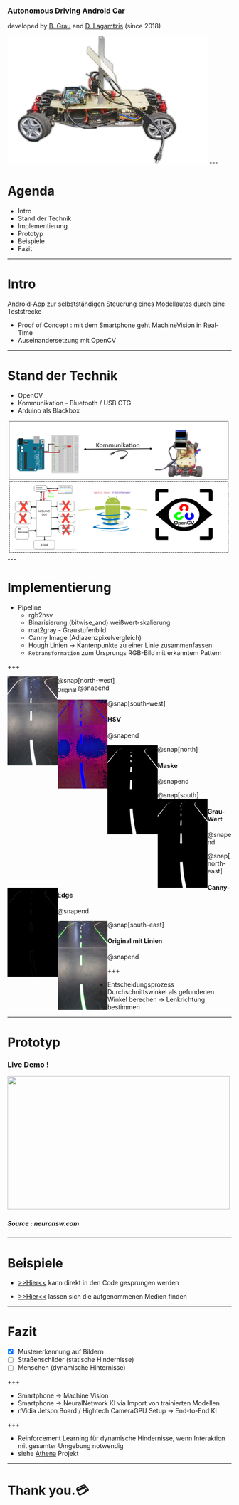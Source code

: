 ### Autonomous Driving Android Car 
developed by [B. Grau](https://github.com/SuperCrazyKing) and [D. Lagamtzis](https://github.com/umadbro96) (since 2018)

<img src="assets/gitpitch/Cropped%20Car%20(small).png" width="450" height="290">
---

# Agenda

* Intro
* Stand der Technik
* Implementierung
* Prototyp
* Beispiele
* Fazit

---

# Intro 

Android-App zur selbstständigen Steuerung  eines Modellautos durch eine Teststrecke 

* Proof of Concept : mit dem Smartphone geht MachineVision in Real-Time
* Auseinandersetzung mit OpenCV

---

# Stand der Technik

* OpenCV 
* Kommunikation - Bluetooth / USB OTG
* Arduino als Blackbox

<img src="assets/gitpitch/architecture%20(small).png" width="500" height="300">
---

# Implementierung
* Pipeline
   - rgb2hsv
   - Binarisierung (bitwise_and) weißwert-skalierung
   - mat2gray - Graustufenbild
   - Canny Image (Adjazenzpixelvergleich)
   - Hough Linien -> Kantenpunkte zu einer Linie zusammenfassen
   - `Retransformation` zum Ursprungs RGB-Bild mit erkanntem Pattern

+++


@snap[north-west]
<img src="assets/gitpitch/0_track1.png" height="200" style="float: left"> </br>
<sub> Original </sub>
@snapend

@snap[south-west]
<img src="assets/gitpitch/1_hsvImage.png" height="200" style="float: left"> </br>
#### HSV
@snapend

@snap[north]
<img src="assets/gitpitch/2_maskedImage.png" height="200" style="float: left"> </br>
#### Maske
@snapend

@snap[south]
<img src="assets/gitpitch/4_grayImage.png" height="200" style="float: left"> </br>
#### Grau-Wert 
@snapend

@snap[north-east]
<img src="assets/gitpitch/5_cannyImage.png" height="200" style="float: left"> </br>
#### Canny-Edge
@snapend

@snap[south-east]
<img src="assets/gitpitch/6_finishedImage.png" height="200" style="float: left"> </br>
#### Original mit Linien
@snapend

+++

* Entscheidungsprozess
   - Durchschnittswinkel als gefundenen Winkel berechen -> Lenkrichtung bestimmen
---

# Prototyp

### Live Demo !
<img src="https://www.neuronsw.com/wp-content/uploads/2017/09/livedemo-1.png" width="500" height="300">

##### Source : neuronsw.com

---

# Beispiele
   - [>>Hier<<](https://github.com/umadbro96/androidAICar/tree/master/aiopencv/app/src/main/java/stud/edu/aiopencv) kann direkt in den Code gesprungen werden
   
   - [>>Hier<<](https://github.com/umadbro96/androidAICar/tree/master/assets) lassen sich die aufgenommenen Medien finden 
   

---
# Fazit

* [X] Mustererkennung auf Bildern
* [  ] Straßenschilder (statische Hindernisse)
* [  ] Menschen (dynamische Hinternisse)

+++

* Smartphone -> Machine Vision
* Smartphone -> NeuralNetwork KI via Import von trainierten Modellen
* nVidia Jetson Board / Hightech CameraGPU Setup -> End-to-End KI

+++

* Reinforcement Learning für dynamische Hindernisse, wenn Interaktion mit gesamter Umgebung notwendig
* siehe [Athena](https://www.daimler.com/innovation/case/autonomous/bosch-kooperation.html) Projekt

---

# Thank you.💳
